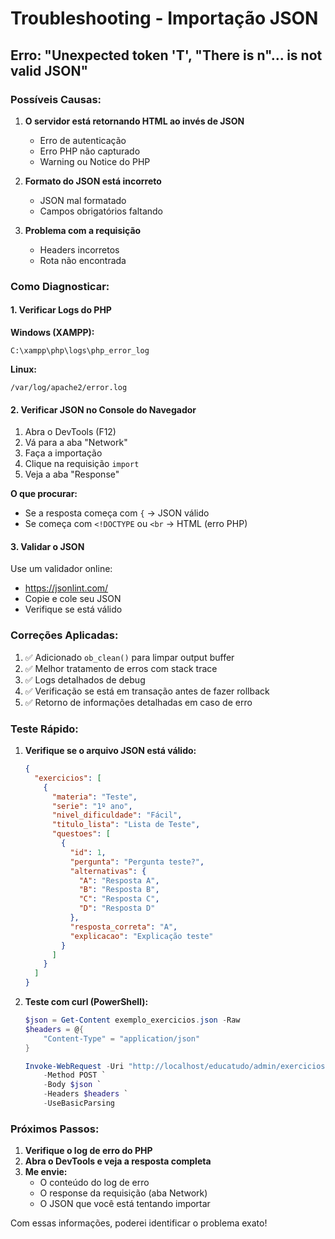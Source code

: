 # Troubleshooting - Importação JSON

## Erro: "Unexpected token 'T', "There is n"... is not valid JSON"

### Possíveis Causas:

1. **O servidor está retornando HTML ao invés de JSON**
   - Erro de autenticação
   - Erro PHP não capturado
   - Warning ou Notice do PHP

2. **Formato do JSON está incorreto**
   - JSON mal formatado
   - Campos obrigatórios faltando

3. **Problema com a requisição**
   - Headers incorretos
   - Rota não encontrada

### Como Diagnosticar:

#### 1. Verificar Logs do PHP

**Windows (XAMPP):**
```
C:\xampp\php\logs\php_error_log
```

**Linux:**
```
/var/log/apache2/error.log
```

#### 2. Verificar JSON no Console do Navegador

1. Abra o DevTools (F12)
2. Vá para a aba "Network"
3. Faça a importação
4. Clique na requisição `import`
5. Veja a aba "Response"

**O que procurar:**
- Se a resposta começa com `{` → JSON válido
- Se começa com `<!DOCTYPE` ou `<br` → HTML (erro PHP)

#### 3. Validar o JSON

Use um validador online:
- https://jsonlint.com/
- Copie e cole seu JSON
- Verifique se está válido

### Correções Aplicadas:

1. ✅ Adicionado `ob_clean()` para limpar output buffer
2. ✅ Melhor tratamento de erros com stack trace
3. ✅ Logs detalhados de debug
4. ✅ Verificação se está em transação antes de fazer rollback
5. ✅ Retorno de informações detalhadas em caso de erro

### Teste Rápido:

1. **Verifique se o arquivo JSON está válido:**
   ```json
   {
     "exercicios": [
       {
         "materia": "Teste",
         "serie": "1º ano",
         "nivel_dificuldade": "Fácil",
         "titulo_lista": "Lista de Teste",
         "questoes": [
           {
             "id": 1,
             "pergunta": "Pergunta teste?",
             "alternativas": {
               "A": "Resposta A",
               "B": "Resposta B",
               "C": "Resposta C",
               "D": "Resposta D"
             },
             "resposta_correta": "A",
             "explicacao": "Explicação teste"
           }
         ]
       }
     ]
   }
   ```

2. **Teste com curl (PowerShell):**
   ```powershell
   $json = Get-Content exemplo_exercicios.json -Raw
   $headers = @{
       "Content-Type" = "application/json"
   }
   
   Invoke-WebRequest -Uri "http://localhost/educatudo/admin/exercicios/import" `
       -Method POST `
       -Body $json `
       -Headers $headers `
       -UseBasicParsing
   ```

### Próximos Passos:

1. **Verifique o log de erro do PHP**
2. **Abra o DevTools e veja a resposta completa**
3. **Me envie:**
   - O conteúdo do log de erro
   - O response da requisição (aba Network)
   - O JSON que você está tentando importar

Com essas informações, poderei identificar o problema exato!

